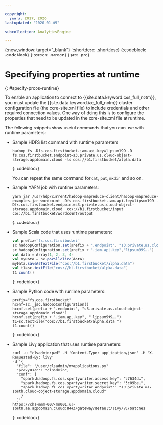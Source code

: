 ```yaml
---

copyright:
  years: 2017, 2020
lastupdated: "2020-01-09"

subcollection: AnalyticsEngine

---
```


<!-- Attribute definitions -->
{:new_window: target="_blank"}
{:shortdesc: .shortdesc}
{:codeblock: .codeblock}
{:screen: .screen}
{:pre: .pre}

# Specifying properties at runtime
{: #specify-props-runtime}

To enable an application to connect to {{site.data.keyword.cos_full_notm}}, you must update the {{site.data.keyword.iae_full_notm}} cluster configuration file (the core-site.xml file) to include credentials and other required connection values. One way of doing this is to configure the properties that need to be updated in the core-site.xml file at runtime.

The following snippets show useful commands that you can use with  runtime parameters:

- Sample HDFS list command with runtime parameters
  ```
  hadoop fs -Dfs.cos.firstbucket.iam.api.key=lipsum199 -D fs.cos.firstbucket.endpoint=s3.private.us.cloud-object-storage.appdomain.cloud -ls cos://b1.firstbucket/alpha.data
  ```
  {: codeblock}

  You can repeat the same command for `cat`, `put`, `mkdir` and so on.
- Sample YARN job with runtime parameters:
  ```
  yarn jar /usr/hdp/current/hadoop-mapreduce-client/hadoop-mapreduce-examples.jar wordcount -Dfs.cos.firstbucket.iam.api.key=lipsum199 -Dfs.cos.firstbucket.endpoint=s3.private.us.cloud-object-storage.appdomain.cloud  cos://b1.firstbucket/input cos://b1.firstbucket/wordcount/output
  ```
  {: codeblock}

- Sample Scala code that uses runtime parameters:
  ```scala
  val prefix="fs.cos.firstbucket"
  sc.hadoopConfiguration.set(prefix + ".endpoint", "s3.private.us.cloud-object-storage.appdomain.cloud")
  sc.hadoopConfiguration.set(prefix + ".iam.api.key","lipsum999….")
  val data = Array(1, 2, 3, 4)
  val myData = sc.parallelize(data)
  myData.saveAsTextFile("cos://b1.firstbucket/alpha.data")
  val t1=sc.textFile("cos://b1.firstbucket/alpha.data")
  t1.count()
  ```
  {: codeblock}

- Sample Python code with runtime parameters:
  ```
  prefix="fs.cos.firstbucket"
  hconf=sc._jsc.hadoopConfiguration()
  hconf.set(prefix + ".endpoint", "s3.private.us.cloud-object-storage.appdomain.cloud")
  hconf.set(prefix + ".iam.api.key", " lipsum999….")
  t1=sc.textFile("cos://b1.firstbucket/alpha.data ")
  t1.count()
  ```
  {: codeblock}

- Sample Livy application that uses runtime parameters:
  ```
  curl -u "clsadmin:pwd" -H 'Content-Type: application/json' -H 'X-Requested-By: livy'
  -d '{
    "file": "/user/clsadmin/myapplications.py",
    "proxyUser": "clsadmin",
    "conf": {
      "spark.hadoop.fs.cos.sportywriter.access.key": "a7634d…",
      "spark.hadoop.fs.cos.sportywriter.secret.key": "5c09be…",
      "spark.hadoop.fs.cos.sportywriter.endpoint": "s3.private.us-south.cloud-object-storage.appdomain.cloud"
      }
    }'
  https://chs-mmm-007-mn001.us-south.ae.appdomain.cloud:8443/gateway/default/livy/v1/batches
  ```
  {: codeblock}
